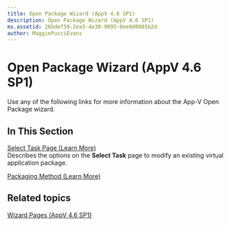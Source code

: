 ```yaml
---
title: Open Package Wizard (AppV 4.6 SP1)
description: Open Package Wizard (AppV 4.6 SP1)
ms.assetid: 26bdef59-2ea3-4e30-9095-0ee0d0085b2d
author: MaggiePucciEvans
---
```


# Open Package Wizard (AppV 4.6 SP1)


Use any of the following links for more information about the App-V Open Package wizard.

## In This Section


<a href="" id="select-task-page--learn-more-"></a>[Select Task Page (Learn More)](select-task-page--learn-more-.md)  
Describes the options on the **Select Task** page to modify an existing virtual application package.

<a href="" id="packaging-method--learn-more-"></a>[Packaging Method (Learn More)](packaging-method--learn-more-.md)  

## Related topics


[Wizard Pages (AppV 4.6 SP1)](wizard-pages--appv-46-sp1-.md)

 

 





